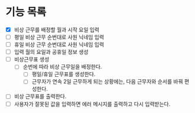 # 기능 목록

- [X] 비상 근무를 배정할 월과 시작 요일 입력
- [ ] 평일 비상 근무 순번대로 사원 닉네임 입력
- [ ] 휴일 비상 근무 순번대로 사원 닉네임 입력
- [ ] 입력 월의 요일과 공휴일 정보 생성
- [ ] 비상근무표 생성
  - [ ] 순번에 따라 비상 근무일을 배정한다. 
    - [ ] 평일/휴일 근무표를 생성한다. 
    - [ ] 근무자가 연속 2일 근무하게 되는 상황에는, 다음 근무자와 순서를 바꿔 편성한다. 
- [ ] 비상 근무표를 출력한다.
- [ ] 사용자가 잘못된 값을 입력하면 에러 메시지를 출력하고 다시 입력받는다. 